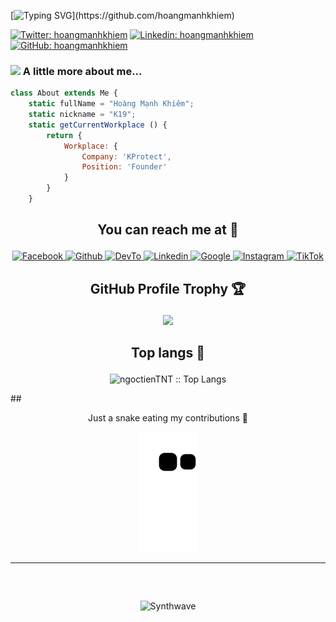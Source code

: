 [![Typing SVG](https://readme-typing-svg.herokuapp.com?color=%2336BCF7&size=25&vCenter=true&height=40&lines=Hi%2C+I'm+Khiem+!;Welcome+to+my+Github+!)](https://github.com/hoangmanhkhiem)

[![Twitter: hoangmanhkhiem](https://img.shields.io/twitter/follow/hoangmanhkhiem?style=social)](https://twitter.com/hoangmanhkhiem)
[![Linkedin: hoangmanhkhiem](https://img.shields.io/badge/-hoangmanhkhiem-blue?style=flat-square&logo=Linkedin&logoColor=white&link=https://www.linkedin.com/in/hoangmanhkhiem/)](https://www.linkedin.com/in/hoangmanhkhiem/)
[![GitHub: hoangmanhkhiem](https://img.shields.io/github/followers/hoangmanhkhiem?label=follow&style=social)](https://github.com/hoangmanhkhiem)
  
### <img src="https://media.giphy.com/media/VgCDAzcKvsR6OM0uWg/giphy.gif" width="50"> A little more about me...  

```javascript
class About extends Me {
    static fullName = "Hoàng Mạnh Khiêm";
    static nickname = "K19";
    static getCurrentWorkplace () {
        return {
            Workplace: {
                Company: 'KProtect',
                Position: 'Founder'
            }
        }
    }
```
## <p align="center">You can reach me at 🌹</p>

<p align="center">
  <a href="https://www.facebook.com/hoangmanhkhiem.IT">
    <img src="https://www.vectorlogo.zone/logos/facebook/facebook-official.svg" alt="Facebook" height="30" width="30">
  </a>
	
  <a href="https://github.com/hoangmanhkhiem">
    <img src="https://www.vectorlogo.zone/logos/github/github-tile.svg" alt="Github" height="30" width="30">
  </a>
  
  <a href="https://dev.to/hoangmanhkhiem">
    <img src="https://www.vectorlogo.zone/logos/devto/devto-icon.svg" alt="DevTo" height="30" width="30">
  </a>
	
  <a href="https://www.linkedin.com/in/hoangmanhkhiem/">
    <img src="https://www.vectorlogo.zone/logos/linkedin/linkedin-icon.svg" alt="Linkedin" height="30" width="30">
  </a>
  
  <a href="mailto:khiemhm04@gmail.com">
    <img src="https://www.vectorlogo.zone/logos/google/google-icon.svg" alt="Google" height="30" width="30">
  </a>
	
  <a href="https://www.instagram.com/hoang_manhkhiem/">
    <img src="https://www.vectorlogo.zone/logos/instagram/instagram-icon.svg" alt="Instagram" height="30" width="30">
  </a>
  
  <a href="https://www.tiktok.com/@hoangmanhkhiem/">
    <img src="https://raw.githubusercontent.com/gilbarbara/logos/master/logos/tiktok-icon.svg" alt="TikTok" height="30" width="30">
  </a>

## <p align="center">GitHub Profile Trophy 🏆</p>

<p align='center'>
<img src="https://github-profile-trophy.vercel.app/?username=ngoctienTNT&theme=tokyonight&row=2&column=4">
</p>

## <p align="center">Top langs :tongue:</p>

<p align="center"><img src="https://github-readme-stats.vercel.app/api/top-langs/?username=hoangmanhkhiem&langs_count=10&theme=tokyonight&layout=compact" alt="ngoctienTNT :: Top Langs" /></p>
## <p align="center">Just a snake eating my contributions 🐍</p>

<p align='center'>
<img src="https://github.com/ngoctienTNT/ngoctienTNT/blob/output/github-contribution-grid-snake.svg">
</p>

<hr>
<br>

##

<p align="center"><img src="https://thumbs.gfycat.com/GoodnaturedFondGaur-size_restricted.gif" alt="Synthwave" height="300" width="500"></p>
